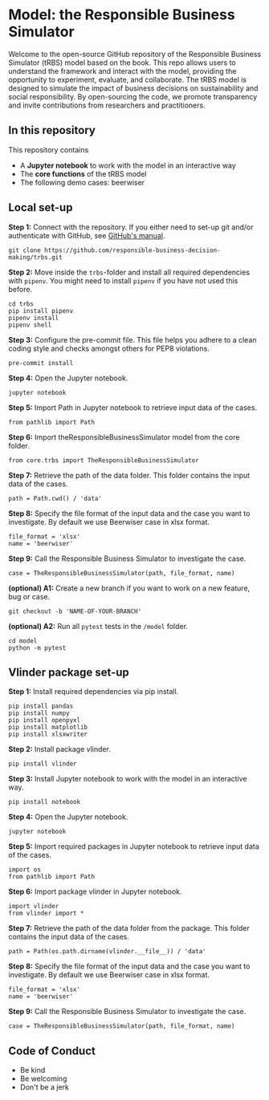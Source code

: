 # Model: the Responsible Business Simulator

Welcome to the open-source GitHub repository of the Responsible Business Simulator (tRBS) model based on the book. 
This repo allows users to understand the framework and interact with the model, providing the opportunity to experiment, 
evaluate, and collaborate. The tRBS model is designed to simulate the impact of business decisions on sustainability 
and social responsibility. By open-sourcing the code, we promote transparency and invite contributions from 
researchers and practitioners.

## In this repository
This repository contains 
- A **Jupyter notebook** to work with the model in an interactive way
- The **core functions** of the tRBS model
- The following demo cases: beerwiser 

## Local set-up

**Step 1:** Connect with the repository. If you either need to set-up git and/or 
authenticate with GitHub, see [GitHub's manual](https://docs.github.com/en/get-started/quickstart/set-up-git).
```
git clone https://github.com/responsible-business-decision-making/trbs.git
```

**Step 2:** Move inside the `trbs`-folder and install all required dependencies with ```pipenv```. You might need to install ```pipenv``` if you have
not used this before. 
```
cd trbs
pip install pipenv
pipenv install
pipenv shell
```

**Step 3:** Configure the pre-commit file. This file helps you adhere to a clean coding style and checks
amongst others for PEP8 violations. 
```
pre-commit install
```

**Step 4:** Open the Jupyter notebook.
```
jupyter notebook
```

**Step 5:** Import Path in Jupyter notebook to retrieve input data of the cases.
```
from pathlib import Path
```

**Step 6:** Import theResponsibleBusinessSimulator model from the core folder.
```
from core.trbs import TheResponsibleBusinessSimulator
```

**Step 7:** Retrieve the path of the data folder. This folder contains the input data of the cases.
```
path = Path.cwd() / 'data'
```

**Step 8:** Specify the file format of the input data and the case you want to investigate. By default we use Beerwiser case in xlsx format.
```
file_format = 'xlsx'
name = 'beerwiser'
```

**Step 9:** Call the Responsible Business Simulator to investigate the case.
```
case = TheResponsibleBusinessSimulator(path, file_format, name)
```

**(optional) A1:** Create a new branch if you want to work on a new feature, bug or case.
```
git checkout -b 'NAME-OF-YOUR-BRANCH'
```

**(optional) A2:** Run all `pytest` tests in the `/model` folder.
```
cd model
python -m pytest
```

## Vlinder package set-up

**Step 1:** Install required dependencies via pip install.
```
pip install pandas
pip install numpy
pip install openpyxl
pip install matplotlib
pip install xlsxwriter
```

**Step 2:** Install package vlinder.
```
pip install vlinder
```

**Step 3:** Install Jupyter notebook to work with the model in an interactive way.
```
pip install notebook
```

**Step 4:** Open the Jupyter notebook.
```
jupyter notebook
```

**Step 5:** Import required packages in Jupyter notebook to retrieve input data of the cases.
```
import os
from pathlib import Path
```

**Step 6:** Import package vlinder in Jupyter notebook.
```
import vlinder
from vlinder import *
```

**Step 7:** Retrieve the path of the data folder from the package. This folder contains the input data of the cases.
```
path = Path(os.path.dirname(vlinder.__file__)) / 'data'
```

**Step 8:** Specify the file format of the input data and the case you want to investigate. By default we use Beerwiser case in xlsx format.
```
file_format = 'xlsx'
name = 'beerwiser'
```

**Step 9:** Call the Responsible Business Simulator to investigate the case.
```
case = TheResponsibleBusinessSimulator(path, file_format, name)
```

## Code of Conduct
- Be kind
- Be welcoming
- Don't be a jerk

